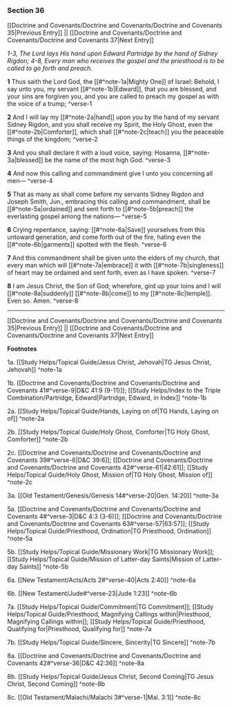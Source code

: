 ### Section 36

[[Doctrine and Covenants/Doctrine and Covenants/Doctrine and Covenants 35|Previous Entry]]  ||  [[Doctrine and Covenants/Doctrine and Covenants/Doctrine and Covenants 37|Next Entry]]

*1-3, The Lord lays His hand upon Edward Partridge by the hand of Sidney Rigdon; 4-8, Every man who receives the gospel and the priesthood is to be called to go forth and preach.*

**1**  Thus saith the Lord God, the [[#^note-1a|Mighty One]] of Israel: Behold, I say unto you, my servant [[#^note-1b|Edward]], that you are blessed, and your sins are forgiven you, and you are called to preach my gospel as with the voice of a trump; ^verse-1

**2**  And I will lay my [[#^note-2a|hand]] upon you by the hand of my servant Sidney Rigdon, and you shall receive my Spirit, the Holy Ghost, even the [[#^note-2b|Comforter]], which shall [[#^note-2c|teach]] you the peaceable things of the kingdom; ^verse-2

**3**  And you shall declare it with a loud voice, saying: Hosanna, [[#^note-3a|blessed]] be the name of the most high God. ^verse-3

**4**  And now this calling and commandment give I unto you concerning all men— ^verse-4

**5**  That as many as shall come before my servants Sidney Rigdon and Joseph Smith, Jun., embracing this calling and commandment, shall be [[#^note-5a|ordained]] and sent forth to [[#^note-5b|preach]] the everlasting gospel among the nations— ^verse-5

**6**  Crying repentance, saying: [[#^note-6a|Save]] yourselves from this untoward generation, and come forth out of the fire, hating even the [[#^note-6b|garments]] spotted with the flesh. ^verse-6

**7**  And this commandment shall be given unto the elders of my church, that every man which will [[#^note-7a|embrace]] it with [[#^note-7b|singleness]] of heart may be ordained and sent forth, even as I have spoken. ^verse-7

**8**  I am Jesus Christ, the Son of God; wherefore, gird up your loins and I will [[#^note-8a|suddenly]] [[#^note-8b|come]] to my [[#^note-8c|temple]]. Even so. Amen. ^verse-8


---
[[Doctrine and Covenants/Doctrine and Covenants/Doctrine and Covenants 35|Previous Entry]]  ||  [[Doctrine and Covenants/Doctrine and Covenants/Doctrine and Covenants 37|Next Entry]]


**Footnotes**


1a. [[Study Helps/Topical Guide/Jesus Christ, Jehovah|TG Jesus Christ, Jehovah]] ^note-1a

1b. [[Doctrine and Covenants/Doctrine and Covenants/Doctrine and Covenants 41#^verse-9|D&C 41:9 (9-11)]]; [[Study Helps/Index to the Triple Combination/Partridge, Edward|Partridge, Edward, in Index]] ^note-1b

2a. [[Study Helps/Topical Guide/Hands, Laying on of|TG Hands, Laying on of]] ^note-2a

2b. [[Study Helps/Topical Guide/Holy Ghost, Comforter|TG Holy Ghost, Comforter]] ^note-2b

2c. [[Doctrine and Covenants/Doctrine and Covenants/Doctrine and Covenants 39#^verse-6|D&C 39:6]]; [[Doctrine and Covenants/Doctrine and Covenants/Doctrine and Covenants 42#^verse-61|42:61]]; [[Study Helps/Topical Guide/Holy Ghost, Mission of|TG Holy Ghost, Mission of]] ^note-2c

3a. [[Old Testament/Genesis/Genesis 14#^verse-20|Gen. 14:20]] ^note-3a

5a. [[Doctrine and Covenants/Doctrine and Covenants/Doctrine and Covenants 4#^verse-3|D&C 4:3 (3-6)]]; [[Doctrine and Covenants/Doctrine and Covenants/Doctrine and Covenants 63#^verse-57|63:57]]; [[Study Helps/Topical Guide/Priesthood, Ordination|TG Priesthood, Ordination]] ^note-5a

5b. [[Study Helps/Topical Guide/Missionary Work|TG Missionary Work]]; [[Study Helps/Topical Guide/Mission of Latter-day Saints|Mission of Latter-day Saints]] ^note-5b

6a. [[New Testament/Acts/Acts 2#^verse-40|Acts 2:40]] ^note-6a

6b. [[New Testament/Jude#^verse-23|Jude 1:23]] ^note-6b

7a. [[Study Helps/Topical Guide/Commitment|TG Commitment]]; [[Study Helps/Topical Guide/Priesthood, Magnifying Callings within|Priesthood, Magnifying Callings within]]; [[Study Helps/Topical Guide/Priesthood, Qualifying for|Priesthood, Qualifying for]] ^note-7a

7b. [[Study Helps/Topical Guide/Sincere, Sincerity|TG Sincere]] ^note-7b

8a. [[Doctrine and Covenants/Doctrine and Covenants/Doctrine and Covenants 42#^verse-36|D&C 42:36]] ^note-8a

8b. [[Study Helps/Topical Guide/Jesus Christ, Second Coming|TG Jesus Christ, Second Coming]] ^note-8b

8c. [[Old Testament/Malachi/Malachi 3#^verse-1|Mal. 3:1]] ^note-8c